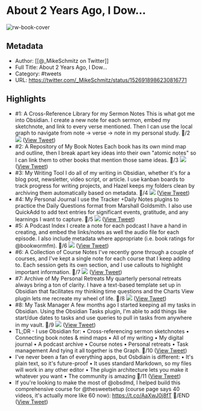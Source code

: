 # About 2 Years Ago, I Dow...

![rw-book-cover](https://pbs.twimg.com/profile_images/1601790970516983809/KXITV2Up.jpg)

## Metadata
- Author: [[@_MikeSchmitz on Twitter]]
- Full Title: About 2 Years Ago, I Dow...
- Category: #tweets
- URL: https://twitter.com/_MikeSchmitz/status/1526918986230816771

## Highlights
- #1: A Cross-Reference Library for my Sermon Notes
  This is what got me into Obsidian. I create a new note for each sermon, embed my sketchnote, and link to every verse mentioned. Then I can use the local graph to navigate from note -> verse -> note in my personal study.
  🧵/2 
  ![](https://pbs.twimg.com/media/FTC0v9ZXwAA1yKk.jpg) ([View Tweet](https://twitter.com/_MikeSchmitz/status/1526919015473590272))
- #2: A Repository of My Book Notes
  Each book has its own mind map and outline, then I break apart key ideas into their own "atomic notes" so I can link them to other books that mention those same ideas.
  🧵/3 
  ![](https://pbs.twimg.com/media/FTC0xWDWYAA97KI.jpg) ([View Tweet](https://twitter.com/_MikeSchmitz/status/1526919038097571849))
- #3: My Writing Tool
  I do all of my writing in Obsidian, whether it's for a blog post, newsletter, video script, or article. I use kanban boards to track progress for writing projects, and Hazel keeps my folders clean by archiving them automatically based on metadata.
  🧵/4 
  ![](https://pbs.twimg.com/media/FTC0ywAXsAEwQpp.jpg) ([View Tweet](https://twitter.com/_MikeSchmitz/status/1526919062370000899))
- #4: My Personal Journal
  I use the Tracker +Daily Notes plugins to practice the Daily Questions format from Marshall Goldsmith. I also use QuickAdd to add text entries for significant events, gratitude, and any learnings I want to capture.
  🧵/5 
  ![](https://pbs.twimg.com/media/FTC0z1sXsAEYBpE.jpg) ([View Tweet](https://twitter.com/_MikeSchmitz/status/1526919080552300545))
- #5: A Podcast Index
  I create a note for each podcast I have a hand in creating, and embed the links/notes as well the audio file for each episode. I also include metadata where appropriate (i.e. book ratings for @bookwormfm).
  🧵/6 
  ![](https://pbs.twimg.com/media/FTC006yXoAEOEWS.jpg) ([View Tweet](https://twitter.com/_MikeSchmitz/status/1526919100231974913))
- #6: A Collection of Course Notes
  I've recently gone through a couple of courses, and I've kept a single note for each course that I keep adding to. Each session gets its own section, and I use callouts to highlight important information.
  🧵/7 
  ![](https://pbs.twimg.com/media/FTC02AdWYAEVRd1.jpg) ([View Tweet](https://twitter.com/_MikeSchmitz/status/1526919117894205442))
- #7: Archive of My Personal Retreats
  My quarterly personal retreats always bring a ton of clarity. I have a text-based template set up in Obsidian that facilitates my thinking time questions and the Charts View plugin lets me recreate my wheel of life.
  🧵/8 
  ![](https://pbs.twimg.com/media/FTC03N8XoAEECo-.jpg) ([View Tweet](https://twitter.com/_MikeSchmitz/status/1526919138320568320))
- #8: My Task Manager
  A few months ago I started keeping all my tasks in Obsidian. Using the Obsidian Tasks plugin, I'm able to add things like start/due dates to tasks and use queries to pull in tasks from anywhere in my vault.
  🧵/9 
  ![](https://pbs.twimg.com/media/FTC04LKWYAEzDTr.jpg) ([View Tweet](https://twitter.com/_MikeSchmitz/status/1526919155496230912))
- TL;DR - I use Obsidian for:
  • Cross-referencing sermon sketchnotes
  • Connecting book notes & mind maps
  • All of my writing
  • My digital journal
  • A podcast archive
  • Course notes
  • Personal retreats
  • Task management
  And tying it all together is the Graph.
  🧵/10 ([View Tweet](https://twitter.com/_MikeSchmitz/status/1526919157270331393))
- I've never been a fan of everything apps, but Osbdiain is different:
  • It's plain text, so it's future-proof
  • It uses standard Markdown, so my files will work in any other editor
  • The plugin architecture lets you make it whatever you want
  • The community is amazing
  🧵/11 ([View Tweet](https://twitter.com/_MikeSchmitz/status/1526919158088224769))
- If you're looking to make the most of @obsdmd, I helped build this comprehensive course for @thesweetsetup (course page says 40 videos, it's actually more like 60 now): https://t.co/AaXwJ0j8fT
  🧵/END ([View Tweet](https://twitter.com/_MikeSchmitz/status/1526919158918692864))
